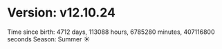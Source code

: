 # Version: v12.10.24
Time since birth: 4712 days, 113088 hours, 6785280 minutes, 407116800 seconds
Season: Summer ☀️
